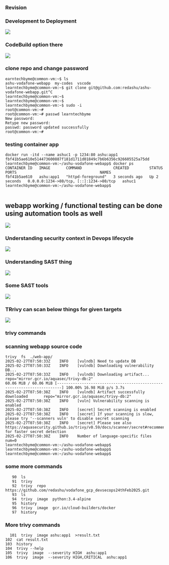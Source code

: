 ### Revision 

### Development to Deployment 

<img src="dev1.png">

### CodeBuild option there 

<img src="cb1.png">

### clone repo and change password 

```
earntechbyme@common-vm:~$ ls
ashu-vodafone-webapp  my-codes  vscode
learntechbyme@common-vm:~$ git clone git@github.com:redashu/ashu-vodafone-webapp.git^C
learntechbyme@common-vm:~$ 
learntechbyme@common-vm:~$ 
learntechbyme@common-vm:~$ sudo -i
root@common-vm:~# 
root@common-vm:~# passwd learntechbyme 
New password: 
Retype new password: 
passwd: password updated successfully
root@common-vm:~# 

```

### testing container app

```
docker run -itd --name ashuc1 -p 1234:80 ashu:app1
fbf41b5ae610e514473600887f181d1711d01849c7b6b6356c926605525a75dd
learntechbyme@common-vm:~/ashu-vodafone-webapp$ docker ps
CONTAINER ID   IMAGE       COMMAND              CREATED         STATUS         PORTS                                     NAMES
fbf41b5ae610   ashu:app1   "httpd-foreground"   3 seconds ago   Up 2 seconds   0.0.0.0:1234->80/tcp, [::]:1234->80/tcp   ashuc1
learntechbyme@common-vm:~/ashu-vodafone-webapp$ 


```

## webapp working / functional testing can be done using automation tools as well

<img src="tool1.png">

### Understanding security context in Devops lifecycle 

<img src="sec1.png">

### Understanding SAST thing

<img src="sast.png">

### Some SAST tools 

<img src="sast1.png">

### TRrivy can scan below things for given targets

<img src="trivy1.png">



### trivy commands 

### scanning webapp source code 

```
trivy  fs  ./web-app/
2025-02-27T07:50:33Z    INFO    [vulndb] Need to update DB
2025-02-27T07:50:33Z    INFO    [vulndb] Downloading vulnerability DB...
2025-02-27T07:50:33Z    INFO    [vulndb] Downloading artifact...        repo="mirror.gcr.io/aquasec/trivy-db:2"
60.06 MiB / 60.06 MiB [------------------------------------------------------------------------] 100.00% 16.98 MiB p/s 3.7s
2025-02-27T07:50:38Z    INFO    [vulndb] Artifact successfully downloaded       repo="mirror.gcr.io/aquasec/trivy-db:2"
2025-02-27T07:50:38Z    INFO    [vuln] Vulnerability scanning is enabled
2025-02-27T07:50:38Z    INFO    [secret] Secret scanning is enabled
2025-02-27T07:50:38Z    INFO    [secret] If your scanning is slow, please try '--scanners vuln' to disable secret scanning
2025-02-27T07:50:38Z    INFO    [secret] Please see also https://aquasecurity.github.io/trivy/v0.59/docs/scanner/secret#recommendation for faster secret detection
2025-02-27T07:50:38Z    INFO    Number of language-specific files       num=0
learntechbyme@common-vm:~/ashu-vodafone-webapp$ 
learntechbyme@common-vm:~/ashu-vodafone-webapp$ 
learntechbyme@common-vm:~/ashu-vodafone-webapp$ 

```

### some more commands 

```
   90  ls
   91  trivy 
   92  trivy  repo https://github.com/redashu/vodafone_gcp_devsecops24thFeb2025.git
   93  ls
   94  trivy  image  python:3.4-alpine 
   95  history 
   96  trivy  image  gcr.io/cloud-builders/docker
   97  history 

   ```

   ### More trivy commands 

   ```
     101  trivy  image ashu:app1  >result.txt
  102  cat result.txt 
  103  history 
  104  trivy --help
  105  trivy  image  --severity HIGH  ashu:app1  
  106  trivy  image  --severity HIGH,CRITICAL  ashu:app1  
```